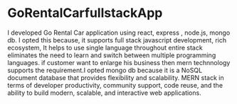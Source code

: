 # GoRentalCarfullstackApp

I developed Go Rental Car application using react, express , node.js, mongo db. I opted this because, it supports full stack javascript development, rich ecosystem, It helps to use single language throughout entire stack eliminates the need to learn and switch between multiple programming languages. if customer want to enlarge his business then mern technnology supports the requirement.I opted mongo db because it is a NoSQL document database that provides flexibility and scalability. MERN stack in terms of developer productivity, community support, code reuse, and the ability to build modern, scalable, and interactive web applications.
